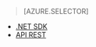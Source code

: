 > [AZURE.SELECTOR]
- [.NET SDK](../articles/media-services-dotnet-how-to-use.md)
- [API REST](../articles/media-services-rest-how-to-use.md)


<!--HONumber=52-->
